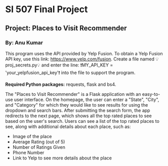 # SI 507 Final Project

## __Project:__ Places to Visit Recommender
### __By:__ Anu Kumar

This program uses the API provided by Yelp Fusion. To obtain a Yelp Fusion API key, use this link: https://www.yelp.com/fusion. Create a file named :bulb:proj_secrets.py:bulb: and enter the line: :exclamation:MY_API_KEY = 'your_yelpfusion_api_key':exclamation: into the file to support the program.

__Required Python packages:__ requests, flask and bs4.

The "Places to Visit Recommender" is a Flask application with an easy-to-use user interface. On the homepage, the user can enter a "State", "City", and "Category" for which they would like to see results for using the dropdown and search bars. After submitting the search form, the app redirects to the next page, which shows all the top rated places to see based on the user's search. Users can see a list of the top rated places to see, along with additional details about each place, such as:
* Image of the place
* Average Rating (out of 5)
* Number of Ratings Given
* Phone Number
* Link to Yelp to see more details about the place

